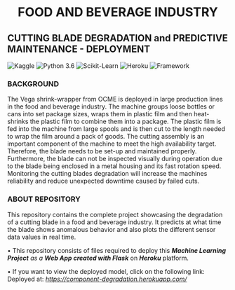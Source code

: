 <div align="center"><h1>FOOD AND BEVERAGE INDUSTRY </h1></div>

## CUTTING BLADE DEGRADATION and PREDICTIVE MAINTENANCE - DEPLOYMENT

![Kaggle](https://img.shields.io/badge/Dataset-Kaggle-blue.svg) ![Python 3.6](https://img.shields.io/badge/Python-3.6-brightgreen.svg) 
![Scikit-Learn](https://img.shields.io/badge/Library-Scikit_Learn-orange.svg) ![Heroku](https://img.shields.io/badge/Deployment-Heroku-yellow) 
![Framework](https://img.shields.io/badge/Web--Framework-Flask_1.1.2-green)

### BACKGROUND
The Vega shrink-wrapper from OCME is deployed in large production lines in the food and beverage industry. 
The machine groups loose bottles or cans into set package sizes, wraps them in plastic film and then heat-shrinks the plastic 
film to combine them into a package. The plastic film is fed into the machine from large spools and is then cut to the length 
needed to wrap the film around a pack of goods. The cutting assembly is an important component of the machine to meet the high 
availability target. Therefore, the blade needs to be set-up and maintained properly. Furthermore, the blade can not be inspected 
visually during operation due to the blade being enclosed in a metal housing and its fast rotation speed. Monitoring the cutting 
blades degradation will increase the machines reliability and reduce unexpected downtime caused by failed cuts.

### ABOUT REPOSITORY
This repository contains the complete project showcasing the degradation of a cutting blade in a food and beverage industry. 
It predicts at what time the blade shows anomalous behavior and also plots the different sensor data values in real time.

• This repository consists of files required to deploy this ___Machine Learning Project__ as a __Web App created 
with Flask___ on ___Heroku___ platform.

• If you want to view the deployed model, click on the following link:<br/>
Deployed at: _https://component-degradation.herokuapp.com/_
